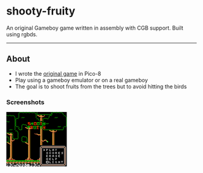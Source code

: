 # shooty-fruity
 An original Gameboy game written in assembly with CGB support.
Built using rgbds.
***

## About

- I wrote the [original game](https://itIsBrando.github.io/) in Pico-8
- Play using a gameboy emulator or on a real gameboy
- The goal is to shoot fruits from the trees but to avoid hitting the birds

### Screenshots
![main menu](/screenshots/screenshot1.bmp)
